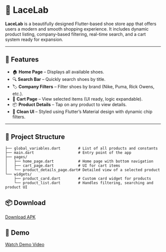 # 👟 LaceLab

**LaceLab** is a beautifully designed Flutter-based shoe store app that offers users a modern and smooth shopping experience. It includes dynamic product listing, company-based filtering, real-time search, and a cart system ready for expansion.

---

## 📱 Features

- 🏠 **Home Page** – Displays all available shoes.
- 🔍 **Search Bar** – Quickly search shoes by title.
- 🏷️ **Company Filters** – Filter shoes by brand (Nike, Puma, Rick Owens, etc.).
- 🛒 **Cart Page** – View selected items (UI ready, logic expandable).
- 📦 **Product Details** – Tap on any product to view details.
- 🎨 **Clean UI** – Styled using Flutter’s Material design with dynamic chip filters.

---

## 🧱 Project Structure

```lib/
├── global_variables.dart        # List of all products and constants
├── main.dart                    # Entry point of the app
├── pages/
│   ├── home_page.dart           # Home page with bottom navigation
│   ├── cart_page.dart           # UI for cart items
│   └── product_details_page.dart# Detailed view of a selected product
└── widgets/
    ├── product_card.dart        # Custom card widget for products
    └── product_list.dart        # Handles filtering, searching and product UI
```

## 📦 Download

[Download APK](https://github.com/tanmayyysachan/LaceLab/releases/download/v1.0/app-release.apk)

## 👥 Demo

[Watch Demo Video](https://github.com/tanmayyysachan/LaceLab/releases/download/v1.0/demo.mp4)
